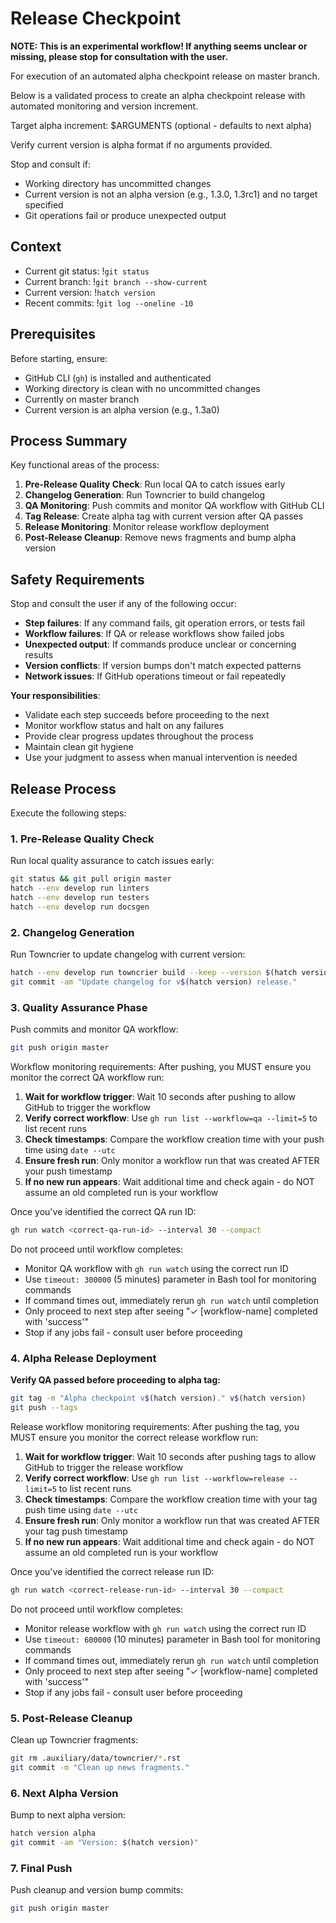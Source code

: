 # Release Checkpoint

**NOTE: This is an experimental workflow! If anything seems unclear or missing,
please stop for consultation with the user.**

For execution of an automated alpha checkpoint release on master branch.

Below is a validated process to create an alpha checkpoint release with automated
monitoring and version increment.

Target alpha increment: $ARGUMENTS
(optional - defaults to next alpha)

Verify current version is alpha format if no arguments provided.

Stop and consult if:
- Working directory has uncommitted changes
- Current version is not an alpha version (e.g., 1.3.0, 1.3rc1) and no target specified
- Git operations fail or produce unexpected output

## Context

- Current git status: !`git status`
- Current branch: !`git branch --show-current`
- Current version: !`hatch version`
- Recent commits: !`git log --oneline -10`

## Prerequisites

Before starting, ensure:
- GitHub CLI (`gh`) is installed and authenticated
- Working directory is clean with no uncommitted changes
- Currently on master branch
- Current version is an alpha version (e.g., 1.3a0)

## Process Summary

Key functional areas of the process:

1. **Pre-Release Quality Check**: Run local QA to catch issues early
2. **Changelog Generation**: Run Towncrier to build changelog
3. **QA Monitoring**: Push commits and monitor QA workflow with GitHub CLI
4. **Tag Release**: Create alpha tag with current version after QA passes
5. **Release Monitoring**: Monitor release workflow deployment
6. **Post-Release Cleanup**: Remove news fragments and bump alpha version

## Safety Requirements

Stop and consult the user if any of the following occur:

- **Step failures**: If any command fails, git operation errors, or tests fail
- **Workflow failures**: If QA or release workflows show failed jobs
- **Unexpected output**: If commands produce unclear or concerning results
- **Version conflicts**: If version bumps don't match expected patterns
- **Network issues**: If GitHub operations timeout or fail repeatedly

**Your responsibilities**:
- Validate each step succeeds before proceeding to the next
- Monitor workflow status and halt on any failures
- Provide clear progress updates throughout the process
- Maintain clean git hygiene
- Use your judgment to assess when manual intervention is needed

## Release Process

Execute the following steps:

### 1. Pre-Release Quality Check
Run local quality assurance to catch issues early:
```bash
git status && git pull origin master
hatch --env develop run linters
hatch --env develop run testers
hatch --env develop run docsgen
```

### 2. Changelog Generation
Run Towncrier to update changelog with current version:
```bash
hatch --env develop run towncrier build --keep --version $(hatch version)
git commit -am "Update changelog for v$(hatch version) release."
```

### 3. Quality Assurance Phase
Push commits and monitor QA workflow:
```bash
git push origin master
```

Workflow monitoring requirements:
After pushing, you MUST ensure you monitor the correct QA workflow run:

1. **Wait for workflow trigger**: Wait 10 seconds after pushing to allow GitHub to trigger the workflow
2. **Verify correct workflow**: Use `gh run list --workflow=qa --limit=5` to list recent runs
3. **Check timestamps**: Compare the workflow creation time with your push time using `date --utc`
4. **Ensure fresh run**: Only monitor a workflow run that was created AFTER your push timestamp
5. **If no new run appears**: Wait additional time and check again - do NOT assume an old completed run is your workflow

Once you've identified the correct QA run ID:
```bash
gh run watch <correct-qa-run-id> --interval 30 --compact
```

Do not proceed until workflow completes:
- Monitor QA workflow with `gh run watch` using the correct run ID
- Use `timeout: 300000` (5 minutes) parameter in Bash tool for monitoring commands
- If command times out, immediately rerun `gh run watch` until completion
- Only proceed to next step after seeing "✓ [workflow-name] completed with 'success'"
- Stop if any jobs fail - consult user before proceeding

### 4. Alpha Release Deployment
**Verify QA passed before proceeding to alpha tag:**
```bash
git tag -m "Alpha checkpoint v$(hatch version)." v$(hatch version)
git push --tags
```

Release workflow monitoring requirements:
After pushing the tag, you MUST ensure you monitor the correct release workflow run:

1. **Wait for workflow trigger**: Wait 10 seconds after pushing tags to allow GitHub to trigger the release workflow
2. **Verify correct workflow**: Use `gh run list --workflow=release --limit=5` to list recent runs
3. **Check timestamps**: Compare the workflow creation time with your tag push time using `date --utc`
4. **Ensure fresh run**: Only monitor a workflow run that was created AFTER your tag push timestamp
5. **If no new run appears**: Wait additional time and check again - do NOT assume an old completed run is your workflow

Once you've identified the correct release run ID:
```bash
gh run watch <correct-release-run-id> --interval 30 --compact
```

Do not proceed until workflow completes:
- Monitor release workflow with `gh run watch` using the correct run ID
- Use `timeout: 600000` (10 minutes) parameter in Bash tool for monitoring commands
- If command times out, immediately rerun `gh run watch` until completion
- Only proceed to next step after seeing "✓ [workflow-name] completed with 'success'"
- Stop if any jobs fail - consult user before proceeding

### 5. Post-Release Cleanup
Clean up Towncrier fragments:
```bash
git rm .auxiliary/data/towncrier/*.rst
git commit -m "Clean up news fragments."
```

### 6. Next Alpha Version
Bump to next alpha version:
```bash
hatch version alpha
git commit -am "Version: $(hatch version)"
```

### 7. Final Push
Push cleanup and version bump commits:
```bash
git push origin master
```
